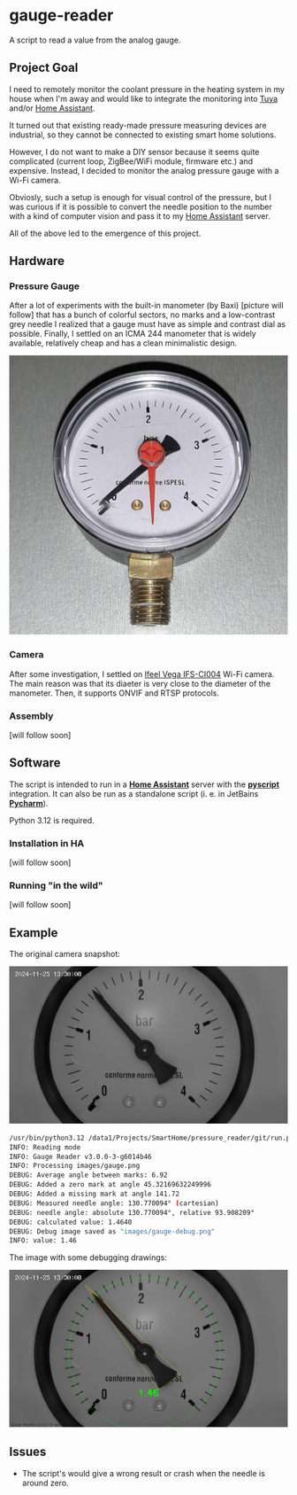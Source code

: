 # gauge-reader

A script to read a value from the analog gauge.

## Project Goal

I need to remotely monitor the coolant pressure in the heating system 
in my house when I'm away and would like to integrate the monitoring 
into [Tuya](https://www.tuya.com/) and/or
[Home Assistant](https://www.home-assistant.io/).

It turned out that existing ready-made pressure measuring devices are
industrial, so they cannot be connected to existing smart home solutions.

However, I do not want to make a DIY sensor because it seems quite
complicated (current loop, ZigBee/WiFi module, firmware etc.) and
expensive. Instead, I decided to monitor the analog pressure gauge with
a Wi-Fi camera.

Obviosly, such a setup is enough for visual control of the pressure,
but I was curious if it is possible to convert the needle position to the
number with a kind of computer vision and pass it to my
[Home Assistant](https://www.home-assistant.io/) server.

All of the above led to the emergence of this project. 

## Hardware

### Pressure Gauge

After a lot of experiments with the built-in manometer (by Baxi) [picture will follow] that has a bunch
of colorful sectors, no marks and a low-contrast grey needle I realized that
a gauge must have as simple and contrast dial as possible. Finally, I settled on
an ICMA 244 manometer that is widely available, relatively cheap and has
a clean minimalistic design.

![icma-244.jpg](docs/icma-244.jpg)


### Camera

After some investigation, I settled on
[Ifeel Vega IFS-CI004](https://www.amazon.co.uk/Ifeel-Surveillance-IFS-CI004-Bi-directional-Compatible/dp/B0B9XWWRKW)
Wi-Fi camera. The main reason was that its diaeter is very close to the diameter
of the manometer. Then, it supports ONVIF and RTSP protocols.


### Assembly

[will follow soon]

## Software

The script is intended to run in a [**Home Assistant**](https://www.home-assistant.io/)
server with the [**pyscript**](https://github.com/custom-components/pyscript)
integration. It can also be run as a standalone script (i. e. in
JetBains [**Pycharm**](https://www.jetbrains.com/pycharm/)).

Python 3.12 is required.

### Installation in HA

[will follow soon]

### Running "in the wild"

[will follow soon]


## Example

The original camera snapshot:

![gauge.png](docs/gauge.png)

```sh
/usr/bin/python3.12 /data1/Projects/SmartHome/pressure_reader/git/run.py --debug --save-debug-image images/gauge.png 
INFO: Reading mode
INFO: Gauge Reader v3.0.0-3-g6014b46
INFO: Processing images/gauge.png
DEBUG: Average angle between marks: 6.92
DEBUG: Added a zero mark at angle 45.32169632249996
DEBUG: Added a missing mark at angle 141.72
DEBUG: Measured needle angle: 130.770094° (cartesian)
DEBUG: needle angle: absolute 130.770094°, relative 93.908209°
DEBUG: calculated value: 1.4640
DEBUG: Debug image saved as "images/gauge-debug.png"
INFO: value: 1.46
```

The image with some debugging drawings:

![gauge-debug.png](docs/gauge-debug.png)

## Issues

* The script's would give a wrong result or crash when
  the needle is around zero.
